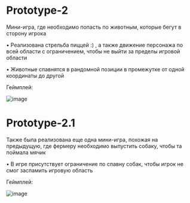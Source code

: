 # Prototype-2
 Мини-игра, где необходимо попасть по животным, которые бегут в сторону игрока
 
 • Реализована стрельба пиццей :) , а также движение персонажа по всей области с ограничением, чтобы не выйти за пределы игровой области
 
•  Животные спавнятся в рандомной позиции в промежутке от одной координаты до другой

Геймплей: 

![image](https://github.com/HAR4A/Prototype-2/assets/150113486/10637c8c-7a51-4c67-8a3c-d2346144baf7)


# Prototype-2.1
Также была реализована еще одна мини-игра, похожая на предыдущую, где фермеру необходимо выпустить собаку, чтобы та поймала мячик

• В игре присутствует ограничение по спавну собак, чтобы игрок не смог заспамить игровую область

Геймплей: 

![image](https://github.com/HAR4A/Prototype-2/assets/150113486/6ebce63d-ebe6-46e6-b75f-5349f7e020ce)
